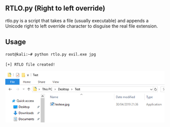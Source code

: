 ## RTLO.py (Right to left override)

rtlo.py is a script that takes a file (usually executable) and appends a Unicode right to left override character to disguise the real file extension.

## Usage

```shell
root@kali:~# python rtlo.py evil.exe jpg

[+] RTLO file created!
```

![Screenshot](screenshot.png)

